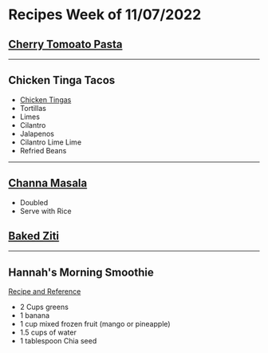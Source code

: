 # Recipes Week of 11/07/2022

## [Cherry Tomoato Pasta](https://www.seriouseats.com/fast-easy-pasta-blistered-cherry-tomato-sauce-recipe?print)

---

## Chicken Tinga Tacos

- [Chicken Tingas](./OnePotChickenTinga.md)
- Tortillas
- Limes
- Cilantro 
- Jalapenos
- Cilantro Lime Lime
- Refried Beans

---

## [Channa Masala](./ChannaMasala.md)

- Doubled
- Serve with Rice

## [Baked Ziti](./BakedZiti.md)

---

## Hannah's Morning Smoothie

[Recipe and Reference](https://joyfoodsunshine.com/green-smoothie/)

- 2 Cups greens
- 1 banana
- 1 cup mixed frozen fruit (mango or pineapple)
- 1.5 cups of water
- 1 tablespoon Chia seed